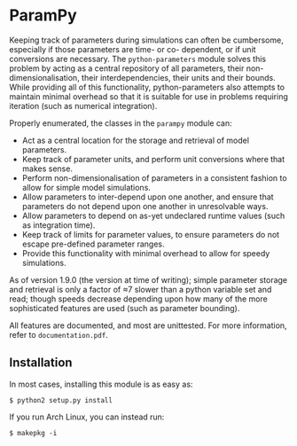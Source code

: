 ParamPy
=======

Keeping track of parameters during simulations can often be cumbersome, especially if those parameters are time-
or co- dependent, or if unit conversions are necessary. The `python-parameters` module solves this problem by acting
as a central repository of all parameters, their non-dimensionalisation, their interdependencies, their units and their
bounds. While providing all of this functionality, python-parameters also attempts to maintain minimal overhead so
that it is suitable for use in problems requiring iteration (such as numerical integration).

Properly enumerated, the classes in the `parampy` module can:
 - Act as a central location for the storage and retrieval of model parameters.
 - Keep track of parameter units, and perform unit conversions where that makes sense.
 - Perform non-dimensionalisation of parameters in a consistent fashion to allow for simple model simulations.
 - Allow parameters to inter-depend upon one another, and ensure that parameters do not depend upon one another
in unresolvable ways.
 - Allow parameters to depend on as-yet undeclared runtime values (such as integration time).
 - Keep track of limits for parameter values, to ensure parameters do not escape pre-defined parameter ranges.
 - Provide this functionality with minimal overhead to allow for speedy simulations.

As of version 1.9.0 (the version at time of writing); simple parameter storage and retrieval is only a factor of
≈7 slower than a python variable set and read; though speeds decrease depending upon how many of the more
sophisticated features are used (such as parameter bounding).

All features are documented, and most are unittested. For more information, refer
to `documentation.pdf`.

Installation
------------

In most cases, installing this module is as easy as:

	$ python2 setup.py install

If you run Arch Linux, you can instead run:

	$ makepkg -i

